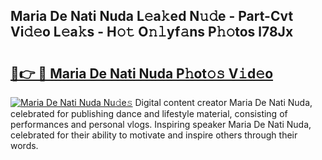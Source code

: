 ## Maria De Nati Nuda L𝚎a𝚔ed N𝚞𝚍e - Part-Cvt Vi𝚍𝚎o L𝚎a𝚔s - H𝚘𝚝 O𝚗𝚕yf𝚊ns P𝚑𝚘tos l78Jx

# <h2><a href="http://kfc4zq.oniu.top/?m=Maria+De+Nati+Nuda">🔗👉 🔴 Maria De Nati Nuda P𝚑ot𝚘𝚜 V𝚒d𝚎o</a></h2>

[![Maria De Nati Nuda Nu𝚍e𝚜](https://i.imgur.com/0qMVB7G.gif)](http://kfc4zq.oniu.top/?m=Maria+De+Nati+Nuda)
Digital content creator Maria De Nati Nuda, celebrated for publishing dance and lifestyle material, consisting of performances and personal vlogs. Inspiring speaker Maria De Nati Nuda, celebrated for their ability to motivate and inspire others through their words.  
